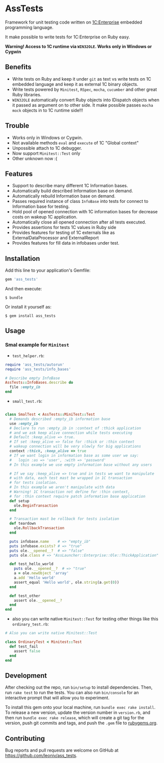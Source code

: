# AssTests


Framework for unit testing code written on [1C:Enterprise](http://1c.ru)
embedded programming language.

It make possible to write tests for 1C:Enterprise on Ruby easy.

**Warning! Access to 1C runtime via ```WIN32OLE```. Works only in Windows or Cygwin**

## Benefits

- Write tests on Ruby and keep it under ```git``` as text  vs write tests on 1C embedded language and keep it as external 1C binary objects.
- Write tests powered by ```Minitest```, ```RSpec```, ```mocha```, ```cucumber``` and other great Ruby libraries.
- ```WIN32OLE``` automatically convert Ruby objects into IDispatch objects when it passed as argument on to other side. It make possible passes ```mocha``` ```mock``` objects in to 1C runtime side!!!

## Trouble

- Works only in Windows or Cygwin.
- Not available methods ```eval``` and ```execute``` of 1C "Global context"
- Unpossible attach to 1C debugger.
- Now support ```Minitest::Test``` only
- Other unknown now :(

## Features

- Support to describe many different 1C Information bases.
- Automatically build described Information base on demand.
- Automatically rebuild Information base on demand.
- Passes required instance of class `InfoBase` into tests for connect to Information base for testing.
- Hold pool of opened connection with 1C information bases for decrease costs on wakeup 1C application.
- Automatically close all opened connection after all tests executed.
- Provides assertions for tests 1C values in Ruby side
- Provides features for testing of 1C externals like as ExternalDataProcessor and ExternalReport
- Provides features for fill data in infobases under test.

## Installation

Add this line to your application's Gemfile:

```ruby
gem 'ass_tests'
```

And then execute:

    $ bundle

Or install it yourself as:

    $ gem install ass_tests

## Usage


### Smal example for ```Minitest```

- ```test_helper.rb```:
```ruby
require 'ass_tests/autorun'
require 'ass_tests/info_bases'

# Describe empty InfoBase
AssTests::InfoBases.describe do
  file :empty_ib
end
```
- ```small_test.rb```:
```ruby

class SmalTest < AssTests::MiniTest::Test
  # Demands described :empty_ib information base
  use :empty_ib
  # Declare to run :empty_ib in :context of :thick application
  # and we ask keep alive connection while tests executing
  # Default :keep_alive => true.
  # If set :keep_alive => false for :thick or :thin context
  # wakeup connection will be very slowly for big applications
  context :thick, :keep_alive => true
  # If we want login in information base as some user we say:
  #   login :as => 'user', :with => 'password'
  # In this example we use empty information base without any users

  # If we say :keep_alive => true and in tests we want to manipulate
  # with data, each test mast be wrapped in 1C transaction
  # for tests isolation.
  # In this example we aren't manipulate with data
  # Warning! 1C transaction not define for :thin context,
  # for :thin context require patch information base application
  def setup
    ole.BeginTransaction
  end

  # Transaction mast be rollback for tests isolation
  def teardown
    ole.RollbackTransaction
  end

  puts infobase.name    # => "empty_ib"
  puts infobase.exists? # => "true"
  puts ole.__opened__?  # => "false"
  puts ole.class # => "AssLauncher::Enterprise::Ole::ThickApplication"

  def test_hello_world
    puts ole.__opened__?  # => "true"
    a = ole.newObject 'array'
    a.add 'Hello world'
    assert_equal 'Hello world', ole.string(a.get(0))
  end

  def test_other
    assert ole.__opened__?
  end
end
```
- also you can write native ```Minitest::Test``` for testing
  other things like this ```ordinary_test.rb```:
```ruby
# Also you can write native Minitest::Test

class OrdinaryTest < Minitest::Test
  def test_fail
    assert false
  end
end
```

## Development

After checking out the repo, run `bin/setup` to install dependencies. Then, run `rake test` to run the tests. You can also run `bin/console` for an interactive prompt that will allow you to experiment.

To install this gem onto your local machine, run `bundle exec rake install`. To release a new version, update the version number in `version.rb`, and then run `bundle exec rake release`, which will create a git tag for the version, push git commits and tags, and push the `.gem` file to [rubygems.org](https://rubygems.org).

## Contributing

Bug reports and pull requests are welcome on GitHub at https://github.com/leoniv/ass_tests.

